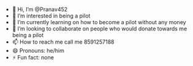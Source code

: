 - 👋 Hi, I’m @Pranav452
- 👀 I’m interested in being a pilot
- 🌱 I’m currently learning on how to become a pilot without any money
- 💞️ I’m looking to collaborate on people who would donate towards me being a pilot
- 📫 How to reach me call me 8591257188
- 😄 Pronouns: he/him
- ⚡ Fun fact: none

<!---
Pranav452/Pranav452 is a ✨ special ✨ repository because its `README.md` (this file) appears on your GitHub profile.
You can click the Preview link to take a look at your changes.
--->
